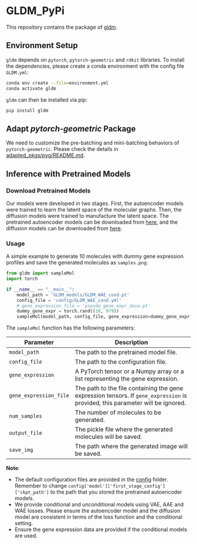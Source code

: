 # GLDM_PyPi

This repository contains the package of [gldm](https://pypi.org/project/gldm/). 

## Environment Setup

`gldm` depends on `pytorch`, `pytorch-geometric` and `rdkit` libraries. To install the dependencies, please create a conda environment with the config file `GLDM.yml`:

```bash
conda env create --file=environment.yml
conda activate gldm
```

`gldm` can then be installed via pip:

```bash
pip install gldm
```

## Adapt *pytorch-geometric* Package

We need to customize the pre-batching and mini-batching behaviors of `pytorch-geometric`. Please check the details in [adapted_pkgs/pyg/README.md](adapted_pkgs/pyg/README.md).

## Inference with Pretrained Models

### Download Pretrained Models

Our models were developed in two stages. First, the autoencoder models were trained to learn the latent space of the molecular graphs. Then, the diffusion models were trained to manufacture the latent space. The pretrained autoencoder models can be downloaded from [here](https://zenodo.org/records/10782445), and the diffusion models can be downloaded from [here](https://zenodo.org/records/10782451).


### Usage

A simple example to generate 10 molecules with dummy gene expression profiles and save the generated molecules as `samples.png`:

```python
from gldm import sampleMol
import torch

if __name__ == "__main__":
    model_path = 'GLDM_models/GLDM_WAE_cond.pt'
    config_file = 'config/GLDM_WAE_cond.yml'
    # gene_expression_file = 'pseudo_gene_expr_dose.pt'
    dummy_gene_expr = torch.rand((10, 979))
    sampleMol(model_path, config_file, gene_expression=dummy_gene_expr, num_samples=10, output_file='samples.pkl', save_img='samples.png')

```

The `sampleMol` function has the following parameters:

| Parameter | Description |
| --- | --- |
| `model_path` | The path to the pretrained model file. |
| `config_file` | The path to the configuration file. |
| `gene_expression` | A PyTorch tensor or a Numpy array or a list representing the gene expression. |
| `gene_expression_file` | The path to the file containing the gene expression tensors. If `gene_expression` is provided, this parameter will be ignored. |
| `num_samples` | The number of molecules to be generated. |
| `output_file` | The pickle file where the generated molecules will be saved. |
| `save_img` | The path where the generated image will be saved. |

**Note**: 
- The default configuration files are provided in the [config](config) folder. Remember to change `config['model']['first_stage_config']['ckpt_path']` to the path that you stored the pretrained autoencoder models.
- We provide conditional and unconditional models using VAE, AAE and WAE losses. Please ensure the autoencoder model and the diffusion model are consistent in terms of the loss function and the conditional setting.
- Ensure the gene expression data are provided if the conditional models are used. 